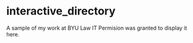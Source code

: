 # interactive_directory
A sample of my work at BYU Law IT
Permision was granted to display it here.
